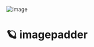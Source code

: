 <p align="center">
	
![image](https://github.com/user-attachments/assets/ee32374f-4589-4d6c-8ddb-2fbb0f8bdd61)
	
</p>

# 🪐 imagepadder
